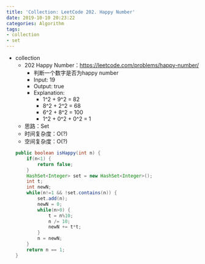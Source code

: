 ```yaml
---
title: 'Collection: LeetCode 202. Happy Number'
date: 2019-10-10 20:23:22
categories: Algorithm
tags:  
- collection
- set
---
```


- collection
    - 202 Happy Number：https://leetcode.com/problems/happy-number/
        - 判断一个数字是否为happy number
        - Input: 19
        - Output: true
        - Explanation: 
            - 1^2 + 9^2 = 82
            - 8^2 + 2^2 = 68
            - 6^2 + 8^2 = 100
            - 1^2 + 0^2 + 0^2 = 1
        <!-- more -->
    - 思路：Set
    - 时间复杂度：O(?)
    - 空间复杂度：O(?)
    ```java
   public boolean isHappy(int n) {
        if(n<1) {
            return false;
        }
        HashSet<Integer> set = new HashSet<Integer>();
        int t;
        int newN;
        while(n!=1 && !set.contains(n)) {
            set.add(n);
            newN = 0;
            while(n>0) {
                t = n%10;
                n /= 10;
                newN += t*t;
            }
            n = newN;
        }
        return n == 1;
    }
    ```